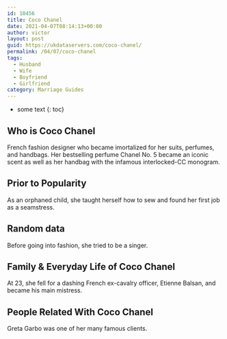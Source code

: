 ```yaml
---
id: 10456
title: Coco Chanel
date: 2021-04-07T08:14:13+00:00
author: victor
layout: post
guid: https://ukdataservers.com/coco-chanel/
permalink: /04/07/coco-chanel
tags:
  - Husband
  - Wife
  - Boyfriend
  - Girlfriend
category: Marriage Guides
---
```


* some text
{: toc}


## Who is Coco Chanel



French fashion designer who became imortalized for her suits, perfumes, and handbags. Her bestselling perfume Chanel No. 5 became an iconic scent as well as her handbag with the infamous interlocked-CC monogram.

                
                
                
## Prior to Popularity



As an orphaned child, she taught herself how to sew and found her first job as a seamstress.

                
                
                
## Random data



Before going into fashion, she tried to be a singer.

                
                
                
## Family & Everyday Life of Coco Chanel



At 23, she fell for a dashing French ex-cavalry officer, Etienne Balsan, and became his main mistress.

                
                
                
## People Related With Coco Chanel



Greta Garbo was one of her many famous clients.

                
              
            
          
          
          